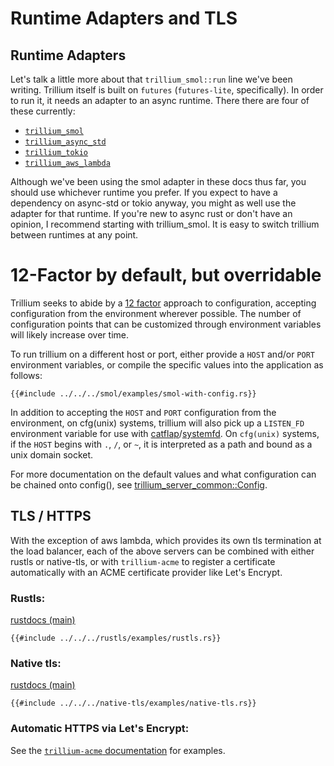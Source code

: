 # Runtime Adapters and TLS

## Runtime Adapters

Let's talk a little more about that `trillium_smol::run` line we've
been writing. Trillium itself is built on `futures` (`futures-lite`,
specifically). In order to run it, it needs an adapter to an async
runtime. There there are four of these
currently:

* [`trillium_smol`](https://docs.trillium.rs/trillium_smol)
* [`trillium_async_std`](https://docs.trillium.rs/trillium_async_std)
* [`trillium_tokio`](https://docs.trillium.rs/trillium_tokio)
* [`trillium_aws_lambda`](https://docs.trillium.rs/trillium_aws_lambda)

Although we've been using the smol adapter in these docs thus far, you
should use whichever runtime you prefer. If you expect to have a
dependency on async-std or tokio anyway, you might as well use the
adapter for that runtime. If you're new to async rust or don't have an
opinion, I recommend starting with trillium_smol. It is easy to switch
trillium between runtimes at any point.

# 12-Factor by default, but overridable

Trillium seeks to abide by a [12 factor](https://12factor.net/config) approach to configuration, accepting configuration from the environment wherever possible. The number of configuration points that can be customized through environment variables will likely increase over time.

To run trillium on a different host or port, either provide a `HOST`
and/or `PORT` environment variables, or compile the specific values
into the application as follows:

```rust,noplaypen
{{#include ../../../smol/examples/smol-with-config.rs}}
```

In addition to accepting the `HOST` and `PORT` configuration from the environment, on cfg(unix) systems, trillium will also pick up a `LISTEN_FD` environment variable for use with [catflap](https://crates.io/crates/catflap)/[systemfd](https://github.com/mitsuhiko/systemfd). On `cfg(unix)` systems, if the `HOST` begins with `.`, `/`, or `~`, it is interpreted as a path and bound as a unix domain socket.

For more documentation on the default values and what configuration can be chained onto config(), see [trillium_server_common::Config](https://docs.trillium.rs/trillium_server_common/struct.config).

###

## TLS / HTTPS

With the exception of aws lambda, which provides its own tls
termination at the load balancer, each of the above servers can be
combined with either rustls or native-tls, or with `trillium-acme` to register
a certificate automatically with an ACME certificate provider like Let's
Encrypt.

### Rustls:
[rustdocs (main)](https://docs.trillium.rs/trillium_rustls/index.html)

```rust,noplaypen
{{#include ../../../rustls/examples/rustls.rs}}
```

### Native tls:
[rustdocs (main)](https://docs.trillium.rs/trillium_native_tls/index.html)

```rust,noplaypen
{{#include ../../../native-tls/examples/native-tls.rs}}
```

### Automatic HTTPS via Let's Encrypt:
See the [`trillium-acme` documentation](https://docs.rs/trillium-acme/latest/trillium_acme/) for examples.
